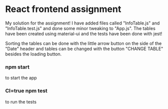 # React frontend assignment

My solution for the assignment! I have added files called "InfoTable.js" and "InfoTable.test.js" and done some minor tweaking to "App.js". The tables have been created using material-ui and the tests have been done with jest!

Sorting the tables can be done with the little arrow button on the side of the "Date" header and tables can be changed with the button "CHANGE TABLE" besides the loading button.

### npm start
to start the app

### CI=true npm test
to run the tests